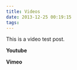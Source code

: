 ```yaml
---
title: Videos
date: 2013-12-25 00:19:15
tags:
---
```


This is a video test post.

**Youtube**

<!--{% youtube TIbZDRXM-Tg %}-->

**Vimeo**

<!--{% vimeo 82090131 %}-->